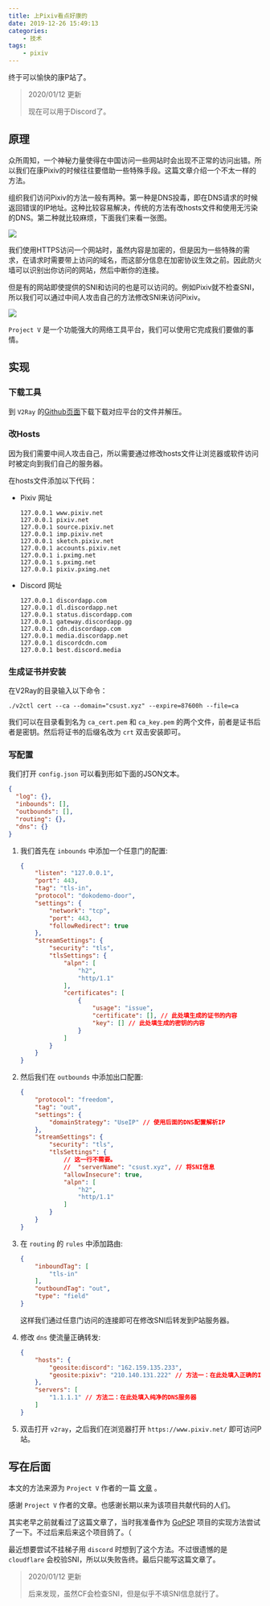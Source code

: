 ```yaml
---
title: 上Pixiv看点好康的
date: 2019-12-26 15:49:13
categories: 
    - 技术
tags: 
    - pixiv
---
```


终于可以愉快的康P站了。
<!--more-->

> 2020/01/12 更新
> 
> 现在可以用于Discord了。

## 原理

众所周知，一个神秘力量使得在中国访问一些网站时会出现不正常的访问出错。所以我们在康Pixiv的时候往往要借助一些特殊手段。这篇文章介绍一个不太一样的方法。

组织我们访问Pixiv的方法一般有两种。第一种是DNS投毒，即在DNS请求的时候返回错误的IP地址。这种比较容易解决，传统的方法有改hosts文件和使用无污染的DNS。第二种就比较麻烦，下面我们来看一张图。

![][pic1]

我们使用HTTPS访问一个网站时，虽然内容是加密的，但是因为一些特殊的需求，在请求时需要带上访问的域名，而这部分信息在加密协议生效之前。因此防火墙可以识别出你访问的网站，然后中断你的连接。

但是有的网站即使提供的SNI和访问的也是可以访问的。例如Pixiv就不检查SNI，所以我们可以通过中间人攻击自己的方法修改SNI来访问Pixiv。

![][pic2]

`Project V` 是一个功能强大的网络工具平台，我们可以使用它完成我们要做的事情。

## 实现

### 下载工具

到 `V2Ray` 的[Github页面][v2ray]下载下载对应平台的文件并解压。

### 改Hosts

因为我们需要中间人攻击自己，所以需要通过修改hosts文件让浏览器或软件访问时被定向到我们自己的服务器。

在hosts文件添加以下代码：

* Pixiv 网址

  ``` pain
  127.0.0.1	www.pixiv.net
  127.0.0.1	pixiv.net
  127.0.0.1	source.pixiv.net
  127.0.0.1	imp.pixiv.net
  127.0.0.1	sketch.pixiv.net
  127.0.0.1	accounts.pixiv.net
  127.0.0.1	i.pximg.net
  127.0.0.1	s.pximg.net
  127.0.0.1	pixiv.pximg.net
  ```

* Discord 网址

  ``` pain
  127.0.0.1	discordapp.com 
  127.0.0.1	dl.discordapp.net
  127.0.0.1	status.discordapp.com 
  127.0.0.1	gateway.discordapp.gg
  127.0.0.1	cdn.discordapp.com 
  127.0.0.1	media.discordapp.net 
  127.0.0.1	discordcdn.com
  127.0.0.1	best.discord.media
  ```

### 生成证书并安装

在V2Ray的目录输入以下命令：

``` shell
./v2ctl cert --ca --domain="csust.xyz" --expire=87600h --file=ca
```



我们可以在目录看到名为 `ca_cert.pem` 和 `ca_key.pem` 的两个文件，前者是证书后者是密钥。然后将证书的后缀名改为 `crt` 双击安装即可。

### 写配置

我们打开 `config.json` 可以看到形如下面的JSON文本。

```json
{
  "log": {},
  "inbounds": [],
  "outbounds": [],
  "routing": {},
  "dns": {}
}
```



1. 我们首先在 `inbounds` 中添加一个任意门的配置:

   ```json
   {
       "listen": "127.0.0.1",
       "port": 443,
       "tag": "tls-in",
       "protocol": "dokodemo-door",
       "settings": {
           "network": "tcp",
           "port": 443,
           "followRedirect": true
       },
       "streamSettings": {
           "security": "tls",
           "tlsSettings": {
               "alpn": [
                   "h2",
                   "http/1.1"
               ],
               "certificates": [
                   {
                       "usage": "issue",
                       "certificate": [], // 此处填生成的证书的内容
                       "key": [] // 此处填生成的密钥的内容
                   }
               ]
           }
       }
   }
   ```

2. 然后我们在 `outbounds` 中添加出口配置: 

   ```json
   {
       "protocol": "freedom",
       "tag": "out",
       "settings": {
           "domainStrategy": "UseIP" // 使用后面的DNS配置解析IP
       },
       "streamSettings": {
           "security": "tls",
           "tlsSettings": {
               // 这一行不需要。
               //  "serverName": "csust.xyz", // 将SNI信息
               "allowInsecure": true,
               "alpn": [
                   "h2",
                   "http/1.1"
               ]
           }
       }
   }
   ```

3. 在 `routing` 的 `rules` 中添加路由: 

   ```json
   {
       "inboundTag": [
           "tls-in"
       ],
       "outboundTag": "out",
       "type": "field"
   }
   ```

   这样我们通过任意门访问的连接即可在修改SNI后转发到P站服务器。

4. 修改 `dns` 使流量正确转发: 

   ```json
   {
       "hosts": {
           "geosite:discord": "162.159.135.233",
           "geosite:pixiv": "210.140.131.222" // 方法一：在此处填入正确的IP
       },
       "servers": [
           "1.1.1.1" // 方法二：在此处填入纯净的DNS服务器
       ]
   }
   ```
   
5. 双击打开 `v2ray`，之后我们在浏览器打开 `https://www.pixiv.net/` 即可访问P站。

## 写在后面

本文的方法来源为 `Project V` 作者的一篇 [文章][ref1] 。

感谢 `Project V` 作者的文章。也感谢长期以来为该项目共献代码的人们。

其实老早之前就看过了这篇文章了，当时我准备作为 [GoPSP][psp] 项目的实现方法尝试了一下。不过后来后来这个项目鸽了。（

最近想要尝试不挂梯子用 `discord` 时想到了这个方法。不过很遗憾的是 `cloudflare` 会校验SNI，所以以失败告终。最后只能写这篇文章了。

> 2020/01/12 更新
> 
> 后来发现，虽然CF会检查SNI，但是似乎不填SNI信息就行了。



[pic1]: ../res/006/1.jpg
[pic2]: ../res/006/2.jpg
[v2ray]: https://github.com/v2ray/v2ray-core/releases	"V2Ray Releases"
[ref1]: https://docs.google.com/document/d/1lanYeQbELX7pytehvXO8SndZ0iGyivc2XopkMV5HWW0 "谢谢小薇姐姐"
[psp]: https://github.com/hugefiver/GoPSP